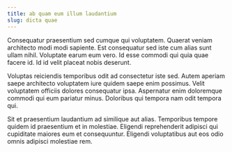 ```yaml
---
title: ab quam eum illum laudantium
slug: dicta quae
---
```


Consequatur praesentium sed cumque qui voluptatem. Quaerat veniam architecto modi modi sapiente. Est consequatur sed iste cum alias sunt ullam nihil. Voluptate earum eum vero. Id esse commodi qui quia quae facere id. Id id velit placeat nobis deserunt.

Voluptas reiciendis temporibus odit ad consectetur iste sed. Autem aperiam saepe architecto voluptatem iure quidem saepe enim possimus. Velit voluptatem officiis dolores consequatur ipsa. Aspernatur enim doloremque commodi qui eum pariatur minus. Doloribus qui tempora nam odit tempora qui.

Sit et praesentium laudantium ad similique aut alias. Temporibus tempore quidem id praesentium et in molestiae. Eligendi reprehenderit adipisci qui cupiditate maiores eum et consequuntur. Eligendi voluptatibus aut eos odio omnis adipisci molestiae rem.
